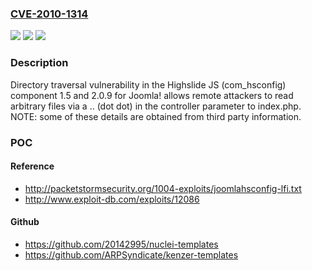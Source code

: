 ### [CVE-2010-1314](https://cve.mitre.org/cgi-bin/cvename.cgi?name=CVE-2010-1314)
![](https://img.shields.io/static/v1?label=Product&message=n%2Fa&color=blue)
![](https://img.shields.io/static/v1?label=Version&message=n%2Fa&color=blue)
![](https://img.shields.io/static/v1?label=Vulnerability&message=n%2Fa&color=brighgreen)

### Description

Directory traversal vulnerability in the Highslide JS (com_hsconfig) component 1.5 and 2.0.9 for Joomla! allows remote attackers to read arbitrary files via a .. (dot dot) in the controller parameter to index.php.  NOTE: some of these details are obtained from third party information.

### POC

#### Reference
- http://packetstormsecurity.org/1004-exploits/joomlahsconfig-lfi.txt
- http://www.exploit-db.com/exploits/12086

#### Github
- https://github.com/20142995/nuclei-templates
- https://github.com/ARPSyndicate/kenzer-templates


